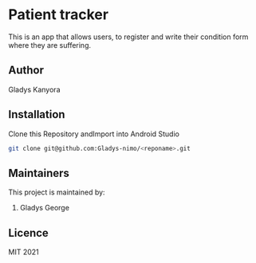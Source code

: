 # Patient tracker
This is an app that allows users, to register and write their condition form where they are suffering.
## Author
Gladys Kanyora
## Installation
Clone this Repository andImport into Android Studio

```bash
git clone git@github.com:Gladys-nimo/<reponame>.git
```
## Maintainers
This project is maintained by:
1. Gladys George
## Licence
MIT
2021
